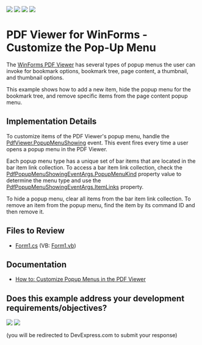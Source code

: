 <!-- default badges list -->
![](https://img.shields.io/endpoint?url=https://codecentral.devexpress.com/api/v1/VersionRange/128595831/19.1.5%2B)
[![](https://img.shields.io/badge/Open_in_DevExpress_Support_Center-FF7200?style=flat-square&logo=DevExpress&logoColor=white)](https://supportcenter.devexpress.com/ticket/details/T602115)
[![](https://img.shields.io/badge/📖_How_to_use_DevExpress_Examples-e9f6fc?style=flat-square)](https://docs.devexpress.com/GeneralInformation/403183)
[![](https://img.shields.io/badge/💬_Leave_Feedback-feecdd?style=flat-square)](#does-this-example-address-your-development-requirementsobjectives)
<!-- default badges end -->

# PDF Viewer for WinForms - Customize the Pop-Up Menu

The [WinForms PDF Viewer](https://www.devexpress.com/products/net/controls/winforms/pdf-viewer/) has several types of popup menus the user can invoke for bookmark options, bookmark tree, page content, a thumbnail, and thumbnail options. 

This example shows how to add a new item, hide the popup menu for the bookmark tree, and remove specific items from the page content popup menu.

## Implementation Details

To customize items of the PDF Viewer's popup menu, handle the [PdfViewer.PopupMenuShowing](https://docs.devexpress.com/WindowsForms/DevExpress.XtraPdfViewer.PdfViewer.PopupMenuShowing) event. This event fires every time a user opens a popup menu in the PDF Viewer. 

Each popup menu type has a unique set of bar items that are located in the bar item link collection. To access a bar item link collection, check the [PdfPopupMenuShowingEventArgs.PopupMenuKind](https://docs.devexpress.com/WindowsForms/DevExpress.XtraPdfViewer.PdfPopupMenuShowingEventArgs.PopupMenuKind) property value to determine the menu type and use the [PdfPopupMenuShowingEventArgs.ItemLinks](https://docs.devexpress.com/WindowsForms/DevExpress.XtraPdfViewer.PdfPopupMenuShowingEventArgs.ItemLinks) property.

To hide a popup menu, clear all items from the bar item link collection. To remove an item from the popup menu, find the item by its command ID and then remove it.

## Files to Review

* [Form1.cs](./CS/RemoveItemsFromPopupMenu/Form1.cs) (VB: [Form1.vb](./VB/RemoveItemsFromPopupMenu/Form1.vb))

## Documentation

* [How to: Customize Popup Menus in the PDF Viewer](https://docs.devexpress.com/WindowsForms/115320/controls-and-libraries/pdf-viewer/examples/customization/how-to-customize-the-popup-menu)

<!-- feedback -->
## Does this example address your development requirements/objectives?

[<img src="https://www.devexpress.com/support/examples/i/yes-button.svg"/>](https://www.devexpress.com/support/examples/survey.xml?utm_source=github&utm_campaign=winforms-pdf-viewer-manage-popup-menu-items&~~~was_helpful=yes) [<img src="https://www.devexpress.com/support/examples/i/no-button.svg"/>](https://www.devexpress.com/support/examples/survey.xml?utm_source=github&utm_campaign=winforms-pdf-viewer-manage-popup-menu-items&~~~was_helpful=no)

(you will be redirected to DevExpress.com to submit your response)
<!-- feedback end -->
